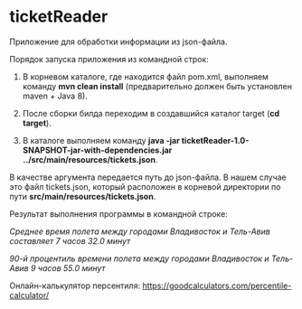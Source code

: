 # ticketReader

Приложение для обработки информации из json-файла.

Порядок запуска приложения из командной строк:

1) В корневом каталоге, где находится файл pom.xml, выполняем команду **mvn clean install** (предварительно должен быть установлен maven + Java 8).

2) После сборки билда переходим в создавшийся каталог target (**cd target**).

3) В каталоге выполняем команду **java -jar ticketReader-1.0-SNAPSHOT-jar-with-dependencies.jar ../src/main/resources/tickets.json**.

В качестве аргумента передается путь до json-файла. В нашем случае это файл tickets.json, который расположен в корневой директории по пути **src/main/resources/tickets.json**. 

Результат выполнения программы в командной строке: 

*Cреднее время полета между городами Владивосток и Тель-Авив составляет 7 часов 32.0 минут* 

*90-й процентиль времени полета между городами Владивосток и Тель-Авив 9 часов 55.0 минут*


Онлайн-калькулятор персентиля: https://goodcalculators.com/percentile-calculator/
